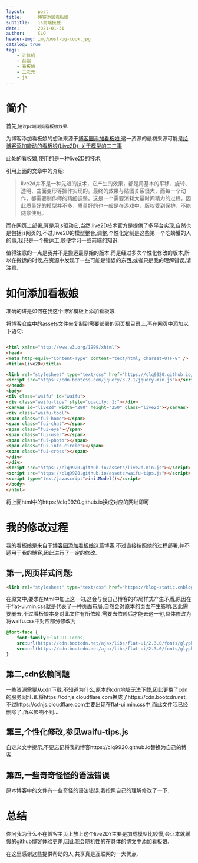 ```yaml
---
layout:     post
title:      博客添加看板娘
subtitle:   js前端接触
date:       2021-01-31
author:     CLQ
header-img: img/post-bg-cook.jpg
catalog: true
tags:
    - 计算机
    - 前端
    - 看板娘
    - 二次元
    - js
---
```




# 简介

首先,`建议pc端浏览看板娘效果`.

为博客添加看板娘的想法来源于[博客园添加看板娘](https://www.cnblogs.com/hean/p/11167216.html),这一资源的最初来源可能是[给博客添加能动的看板娘(Live2D)-关于模型的二三事](https://nocilol.me/archives/lab/add-dynamic-poster-girl-with-live2d-to-your-blog-01/)

此处的看板娘,使用的是一种live2D的技术,

引用上面的文章中的介绍:

>live2d并不是一种先进的技术，它产生的效果，都是用基本的平移、旋转、透明、曲面变形等操作实现的。最终的效果与贴图关系很大，而每一个动作，都需要制作师的精细调整。这是一个需要消耗大量时间精力的过程，因此质量好的模型并不多，质量好的也一般是在游戏中，版权受到保护，不能随意使用。

而在网页上部署,算是用js驱动它,当然,live2D技术官方是提供了多平台实现,自然也是包括js网页的,不过,live2D的模型整合,调整,个性化定制是这些第一个吃螃蟹的人的事,我只是一个搬运工,顺便学习一些前端的知识.

值得注意的一点是我并不是搬运最原始的版本,而是经过多次个性化修改的版本,所以在搬运的时候,在资源中发现了一些可能是错误的东西,或者只是我的理解错误,请注意.

# 如何添加看板娘

准确的讲是如何在我这个博客模板上添加看板娘.

将[博客仓库](https://github.com/clq9920/clq9920.github.io)中的assets文件夹复制到需要部署的网页根目录上,再在网页中添加以下语句:
```html

<html xmlns="http://www.w3.org/1999/xhtml">
<head>
<meta http-equiv="Content-Type" content="text/html; charset=UTF-8" />
<title>Live2D</title>

<link rel="stylesheet" type="text/css" href="https://clq9920.github.io/assets/waifu.css"/>
<script src="https://cdn.bootcss.com/jquery/3.2.1/jquery.min.js"></script>
</head>
<body>
<div class="waifu" id="waifu">
<div class="waifu-tips" style="opacity: 1;"></div>
<canvas id="live2d" width="280" height="250" class="live2d"></canvas>
<div class="waifu-tool">
<span class="fui-home"></span>
<span class="fui-chat"></span>
<span class="fui-eye"></span>
<span class="fui-user"></span>
<span class="fui-photo"></span>
<span class="fui-info-circle"></span>
<span class="fui-cross"></span>
</div>
</div>
<script src="https://clq9920.github.io/assets/live2d.min.js"></script>
<script src="https://clq9920.github.io/assets/waifu-tips.js"></script>
<script type="text/javascript">initModel()</script>
</body>
</html>
```

将上面html中的https://clq9920.github.io换成对应的网址即可

# 我的修改过程

我的看板娘是来自于[博客园添加看板娘](https://www.cnblogs.com/hean/p/11167216.html)这篇博客,不过直接按照他的过程部署,并不适用于我的博客,因此进行了一定的修改.

## 第一,网页样式问题:
```html
<link rel="stylesheet" type="text/css" href="https://blog-static.cnblogs.com/files/自己博客的Blog地址名/flat-ui.min.css"/>
```
在原文中,要求在html中加上这一句,这会与我自己博客的布局样式产生矛盾,原因在于flat-ui.min.css就是代表了一种页面布局,自然会对原本的页面产生影响.因此需要删去,不过看板娘本身对此文件有所依赖,需要去依赖后才能去这一句,具体修改为将waifu.css中对应部分修改为
```css
@font-face {
    font-family:Flat-UI-Icons;
    src:url(https://cdn.bootcdn.net/ajax/libs/flat-ui/2.3.0/fonts/glyphicons/flat-ui-icons-regular.eot);
    src:url(https://cdn.bootcdn.net/ajax/libs/flat-ui/2.3.0/fonts/glyphicons/flat-ui-icons-regular.eot?#iefix) format('embedded-opentype'), url(https://cdn.bootcdn.net/ajax/libs/flat-ui/2.3.0/fonts/glyphicons/flat-ui-icons-regular.woff) format('woff'), url(https://cdn.bootcdn.net/ajax/libs/flat-ui/2.3.0/fonts/glyphicons/flat-ui-icons-regular.ttf) format('truetype'), url(https://cdn.bootcdn.net/ajax/libs/flat-ui/2.3.0/fonts/glyphicons/flat-ui-icons-regular.svg#flat-ui-icons-regular) format('svg')
}
```
## 第二,cdn依赖问题
一些资源需要从cdn下载,不知道为什么,原本的cdn地址无法下载,因此更换了cdn的服务网址.即将https://cdnjs.cloudflare.com换成了https://cdn.bootcdn.net,不过https://cdnjs.cloudflare.com主要出现在flat-ui.min.css中,而此文件我已经删除了,所以影响不到...

## 第三,个性化修改,参见waifu-tips.js

自定义文字提示,不要忘记将我的博客https://clq9920.github.io替换为自己的博客.

## 第四,一些奇奇怪怪的语法错误

原本博客中的文件有一些奇怪的语法错误,我按照自己的理解修改了一下.

# 总结

你问我为什么不在博客主页上放上这个live2D?主要是加载模型比较慢,会让本就缓慢的github博客体验更差,因此我会随机性的在具体的博文中添加看板娘.

在这里感谢这些提供帮助的人,共享真是互联网的一大优点.



<html xmlns="http://www.w3.org/1999/xhtml">
<head>
<meta http-equiv="Content-Type" content="text/html; charset=UTF-8" />
<title>Live2D</title>

<link rel="stylesheet" type="text/css" href="https://clq9920.github.io/assets/waifu.css"/>
<script src="https://cdn.bootcss.com/jquery/3.2.1/jquery.min.js"></script>
</head>
<body>
<div class="waifu" id="waifu">
<div class="waifu-tips" style="opacity: 1;"></div>
<canvas id="live2d" width="280" height="250" class="live2d"></canvas>
<div class="waifu-tool">
<span class="fui-home"></span>
<span class="fui-chat"></span>
<span class="fui-eye"></span>
<span class="fui-user"></span>
<span class="fui-photo"></span>
<span class="fui-info-circle"></span>
<span class="fui-cross"></span>
</div>
</div>
<script src="https://clq9920.github.io/assets/live2d.min.js"></script>
<script src="https://clq9920.github.io/assets/waifu-tips.js"></script>
<script type="text/javascript">initModel()</script>
</body>
</html>


